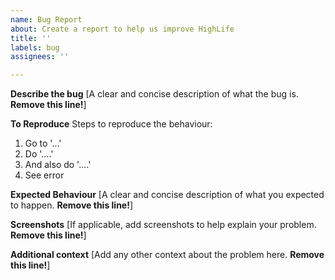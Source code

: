 ```yaml
---
name: Bug Report
about: Create a report to help us improve HighLife
title: ''
labels: bug
assignees: ''

---
```


**Describe the bug**
[A clear and concise description of what the bug is. **Remove this line!**]

**To Reproduce**
Steps to reproduce the behaviour:
1. Go to '...'
2. Do '....'
3. And also do '....'
4. See error

**Expected Behaviour**
[A clear and concise description of what you expected to happen. **Remove this line!**]

**Screenshots**
[If applicable, add screenshots to help explain your problem. **Remove this line!**]

**Additional context**
[Add any other context about the problem here. **Remove this line!**]

